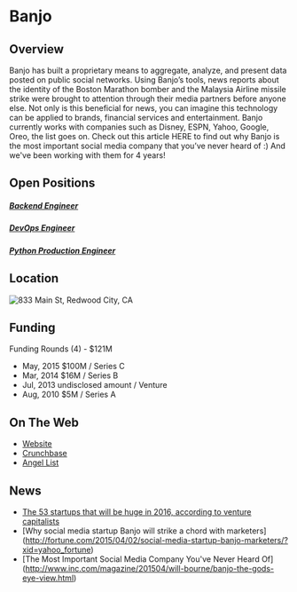 # Banjo
## Overview
Banjo has built a proprietary means to aggregate, analyze, and present data posted on public social networks. Using Banjo’s tools, news reports about the identity of the Boston Marathon bomber and the Malaysia Airline missile strike were brought to attention through their media partners before anyone else. Not only is this beneficial for news, you can imagine this technology can be applied to brands, financial services and entertainment. Banjo currently works with companies such as Disney, ESPN, Yahoo, Google, Oreo, the list goes on. Check out this article HERE to find out why Banjo is the most important social media company that you’ve never heard of :) And we've been working with them for 4 years!

## Open Positions
##### [Backend Engineer](backend-engineer.md)
##### [DevOps Engineer](devops-engineer.md)
##### [Python Production Engineer](python-production-engineer.md)

## Location
![833 Main St, Redwood City, CA](https://maps.googleapis.com/maps/api/staticmap?center=833+Main+St,+Redwood+City,+CA&zoom=13&scale=false&size=600x300&maptype=roadmap&format=png&visual_refresh=true&markers=size:mid%7Ccolor:0xff0000%7Clabel:%7C833+Main+st.+Redwood+City,+Ca)  

## Funding
Funding Rounds (4) - $121M
+ May, 2015	$100M / Series C
+ Mar, 2014	$16M / Series B
+ Jul, 2013	undisclosed amount / Venture
+ Aug, 2010	$5M / Series A

## On The Web
+ [Website](http://www.ban.jo)
+ [Crunchbase](https://www.crunchbase.com/organization/banjo#/entity)
+ [Angel List](https://angel.co/banjo)

## News
+ [The 53 startups that will be huge in 2016, according to venture capitalists](http://www.businessinsider.sg/startups-that-will-be-huge-in-2016-2015-12/23/#.Vo8FzJOAOko#gFI8DY3g7SGMmsO0.97)
+ [Why social media startup Banjo will strike a chord with marketers] (http://fortune.com/2015/04/02/social-media-startup-banjo-marketers/?xid=yahoo_fortune)
+ [The Most Important Social Media Company You've Never Heard Of] (http://www.inc.com/magazine/201504/will-bourne/banjo-the-gods-eye-view.html)
